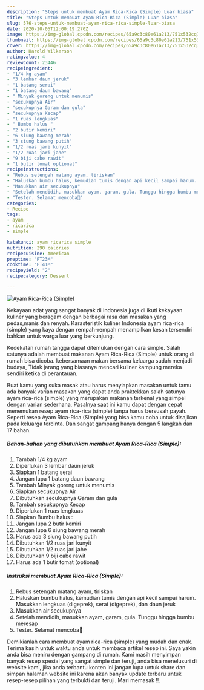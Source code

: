 ```yaml
---
description: "Steps untuk membuat Ayam Rica-Rica (Simple) Luar biasa"
title: "Steps untuk membuat Ayam Rica-Rica (Simple) Luar biasa"
slug: 576-steps-untuk-membuat-ayam-rica-rica-simple-luar-biasa
date: 2020-10-05T12:00:19.270Z
image: https://img-global.cpcdn.com/recipes/65a9c3c80e61a213/751x532cq70/ayam-rica-rica-simple-foto-resep-utama.jpg
thumbnail: https://img-global.cpcdn.com/recipes/65a9c3c80e61a213/751x532cq70/ayam-rica-rica-simple-foto-resep-utama.jpg
cover: https://img-global.cpcdn.com/recipes/65a9c3c80e61a213/751x532cq70/ayam-rica-rica-simple-foto-resep-utama.jpg
author: Harold Wilkerson
ratingvalue: 4
reviewcount: 23446
recipeingredient:
- "1/4 kg ayam"
- "3 lembar daun jeruk"
- "1 batang serai"
- "1 batang daun bawang"
- " Minyak goreng untuk menumis"
- "secukupnya Air"
- "secukupnya Garam dan gula"
- "secukupnya Kecap"
- "1 ruas lengkuas"
- " Bumbu halus "
- "2 butir kemiri"
- "6 siung bawang merah"
- "3 siung bawang putih"
- "1/2 ruas jari kunyit"
- "1/2 ruas jari jahe"
- "9 biji cabe rawit"
- "1 butir tomat optional"
recipeinstructions:
- "Rebus setengah matang ayam, tiriskan"
- "Haluskan bumbu halus, kemudian tumis dengan api kecil sampai harum. Masukkan lengkuas (digeprek), serai (digeprek), dan daun jeruk"
- "Masukkan air secukupnya"
- "Setelah mendidih, masukkan ayam, garam, gula. Tunggu hingga bumbu meresap"
- "Tester. Selamat mencoba🙆"
categories:
- Recipe
tags:
- ayam
- ricarica
- simple

katakunci: ayam ricarica simple 
nutrition: 290 calories
recipecuisine: American
preptime: "PT23M"
cooktime: "PT41M"
recipeyield: "2"
recipecategory: Dessert

---
```



![Ayam Rica-Rica (Simple)](https://img-global.cpcdn.com/recipes/65a9c3c80e61a213/751x532cq70/ayam-rica-rica-simple-foto-resep-utama.jpg)

Kekayaan adat yang sangat banyak di Indonesia juga di ikuti kekayaan kuliner yang beragam dengan berbagai rasa dari masakan yang pedas,manis dan renyah. Karasteristik kuliner Indonesia ayam rica-rica (simple) yang kaya dengan rempah-rempah menampilkan kesan tersendiri bahkan untuk warga luar yang berkunjung.


Kedekatan rumah tangga dapat ditemukan dengan cara simple. Salah satunya adalah membuat makanan Ayam Rica-Rica (Simple) untuk orang di rumah bisa dicoba. kebersamaan makan bersama keluarga sudah menjadi budaya, Tidak jarang yang biasanya mencari kuliner kampung mereka sendiri ketika di perantauan.



Buat kamu yang suka masak atau harus menyiapkan masakan untuk tamu ada banyak varian masakan yang dapat anda praktekkan salah satunya ayam rica-rica (simple) yang merupakan makanan terkenal yang simpel dengan varian sederhana. Pasalnya saat ini kamu dapat dengan cepat menemukan resep ayam rica-rica (simple) tanpa harus bersusah payah.
Seperti resep Ayam Rica-Rica (Simple) yang bisa kamu coba untuk disajikan pada keluarga tercinta. Dan sangat gampang hanya dengan 5 langkah dan 17 bahan.


<!--inarticleads1-->

##### Bahan-bahan yang dibutuhkan membuat Ayam Rica-Rica (Simple):

1. Tambah 1/4 kg ayam
1. Diperlukan 3 lembar daun jeruk
1. Siapkan 1 batang serai
1. Jangan lupa 1 batang daun bawang
1. Tambah  Minyak goreng untuk menumis
1. Siapkan secukupnya Air
1. Dibutuhkan secukupnya Garam dan gula
1. Tambah secukupnya Kecap
1. Diperlukan 1 ruas lengkuas
1. Siapkan  Bumbu halus :
1. Jangan lupa 2 butir kemiri
1. Jangan lupa 6 siung bawang merah
1. Harus ada 3 siung bawang putih
1. Dibutuhkan 1/2 ruas jari kunyit
1. Dibutuhkan 1/2 ruas jari jahe
1. Dibutuhkan 9 biji cabe rawit
1. Harus ada 1 butir tomat (optional)




<!--inarticleads2-->

##### Instruksi membuat  Ayam Rica-Rica (Simple):

1. Rebus setengah matang ayam, tiriskan
1. Haluskan bumbu halus, kemudian tumis dengan api kecil sampai harum. Masukkan lengkuas (digeprek), serai (digeprek), dan daun jeruk
1. Masukkan air secukupnya
1. Setelah mendidih, masukkan ayam, garam, gula. Tunggu hingga bumbu meresap
1. Tester. Selamat mencoba🙆




Demikianlah cara membuat ayam rica-rica (simple) yang mudah dan enak. Terima kasih untuk waktu anda untuk membaca artikel resep ini. Saya yakin anda bisa meniru dengan gampang di rumah. Kami masih menyimpan banyak resep spesial yang sangat simple dan teruji, anda bisa menelusuri di website kami, jika anda terbantu konten ini jangan lupa untuk share dan simpan halaman website ini karena akan banyak update terbaru untuk resep-resep pilihan yang terbukti dan teruji. Mari memasak !!. 
